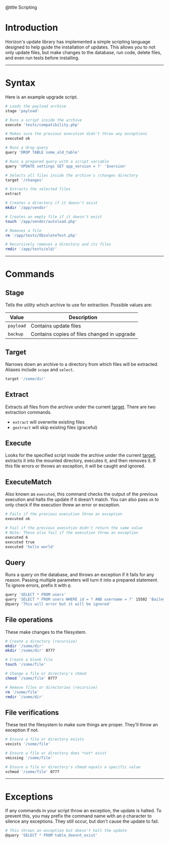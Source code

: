 @title Scripting

# Introduction

Horizon's update library has implemented a simple scripting language designed to help guide the installation of
updates. This allows you to not only update files, but make changes to the database, run code, delete files, and even
run tests before installing.

---

# Syntax

Here is an example upgrade script.

```bash
# Loads the payload archive
stage 'payload'

# Runs a script inside the archive
execute 'tests/compatibility.php'

# Makes sure the previous execution didn't throw any exceptions
executed ok

# Runs a drop query
query 'DROP TABLE some_old_table'

# Runs a prepared query with a script variable
query 'UPDATE settings SET app_version = ?' '$version'

# Selects all files inside the archive's /changes directory
target '/changes'

# Extracts the selected files
extract

# Creates a directory if it doesn't exist
mkdir '/app/vendor'

# Creates an empty file if it doesn't exist
touch '/app/vendor/autoload.php'

# Removes a file
rm '/app/tests/ObsoleteTest.php'

# Recursively removes a directory and its files
rmdir '/app/tests/old/'
```

---

# Commands

## Stage

Tells the utility which archive to use for extraction. Possible values are:

|Value|Description|
|---|---|
|`payload`|Contains update files|
|`backup`|Contains copies of files changed in upgrade|

## Target

Narrows down an archive to a directory from which files will be extracted. Aliases include `scope` and `select`.

```bash
target '/some/dir'
```

## Extract

Extracts all files from the archive under the current [target](#target). There are two extraction commands.

- `extract` will overwrite existing files
- `gextract` will skip existing files (graceful)

## Execute

Looks for the specified script inside the archive under the current [target](#target), extracts it into the mounted
directory, executes it, and then removes it. If this file errors or throws an exception, it will be caught and ignored.

## ExecuteMatch

Also known as `executed`, this command checks the output of the previous execution and halts the update if it doesn't
match. You can also pass `ok` to only check if the execution threw an error or exception.

```bash
# Fails if the previous execution threw an exception
executed ok

# Fail if the previous execution didn't return the same value
# Note: These also fail if the execution threw an exception
executed 6
executed true
executed 'hello world'
```

## Query

Runs a query on the database, and throws an exception if it fails for any reason. Passing multiple parameters
will turn it into a prepared statement. To ignore errors, prefix it with `@`.

```bash
query 'SELECT * FROM users'
query 'SELECT * FROM users WHERE id = ? AND username = ?' 15502 'Bailey'
@query 'This will error but it will be ignored'
```

## File operations

These make changes to the filesystem.

```bash
# Create a directory (recursive)
mkdir '/some/dir'
mkdir '/some/dir' 0777

# Create a blank file
touch '/some/file'

# Change a file or directory's chmod
chmod '/some/file' 0777

# Remove files or directories (recursive)
rm '/some/file'
rmdir '/some/dir'
```

## File verifications

These test the filesystem to make sure things are proper. They'll throw an exception if not.

```bash
# Ensure a file or directory exists
vexists '/some/file'

# Ensure a file or directory does *not* exist
vmissing '/some/file'

# Ensure a file or directory's chmod equals a specific value
vchmod '/some/file' 0777
```

---

# Exceptions

If any commands in your script throw an exception, the update is halted. To prevent this, you may prefix the command
name with an `@` character to silence any exceptions. They still occur, but don't cause the update to fail.

```bash
# This throws an exception but doesn't halt the update
@query 'SELECT * FROM table_doesnt_exist'
```